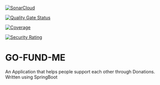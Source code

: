 [![SonarCloud](https://sonarcloud.io/images/project_badges/sonarcloud-white.svg)](https://sonarcloud.io/dashboard?id=wambugucoder_GO-FUND-ME)

[![Quality Gate Status](https://sonarcloud.io/api/project_badges/measure?project=wambugucoder_GO-FUND-ME&metric=alert_status)](https://sonarcloud.io/dashboard?id=wambugucoder_GO-FUND-ME)

[![Coverage](https://sonarcloud.io/api/project_badges/measure?project=wambugucoder_GO-FUND-ME&metric=coverage)](https://sonarcloud.io/dashboard?id=wambugucoder_GO-FUND-ME)

[![Security Rating](https://sonarcloud.io/api/project_badges/measure?project=wambugucoder_GO-FUND-ME&metric=security_rating)](https://sonarcloud.io/dashboard?id=wambugucoder_GO-FUND-ME)

# GO-FUND-ME

An Application that helps people support each other through Donations. Written
using SpringBoot
